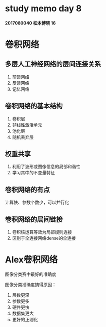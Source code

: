 

# study memo day 8

#### 2017080040 松本博晓 16



# 卷积网络



## 多层人工神经网络的层间连接关系

1. 前馈网络
2. 反馈网络
3. 记忆网络

## 卷积网络的基本结构

1. 卷积层
2. 非线性激活单元
3. 池化层
4. 随机丢弃层

## 权重共享

1. 利用了波形或图像信息的局部和谐性
2. 学习其中的不变量特征

## 卷积网络的有点

计算快、参数个数少，可以并行化

## 卷积网络的层间链接

1. 卷积核运算等效为局部规则连接
2. 区别于全连接网络dense的全连接



# Alex卷积网络

图像分类赛中最好的准确度

图像分类准确度搞得原因：

1. 层数更深
2. 参数更多
3. 硬件更快
4. 数据集更大
5. 更好的正则化




